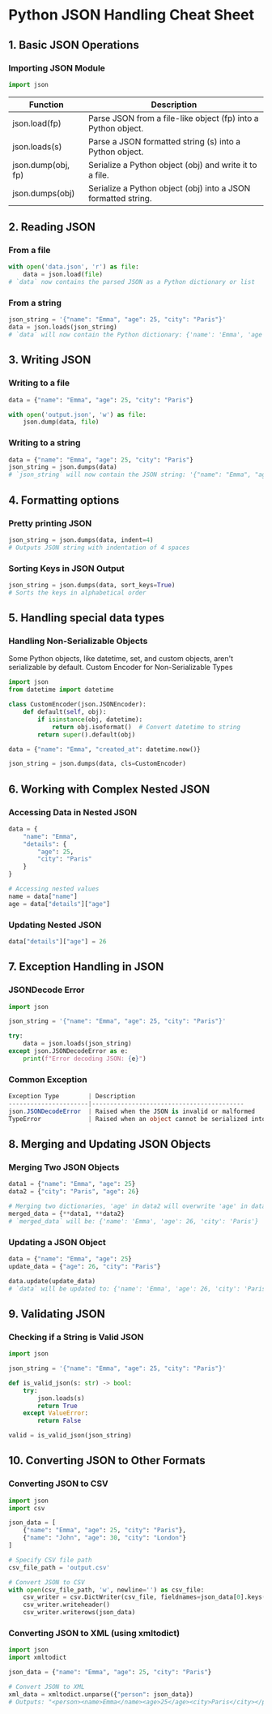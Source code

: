 # Python JSON Handling Cheat Sheet

## 1. Basic JSON Operations

### Importing JSON Module

```python
import json
```
Function               | Description
-----------------------|------------------------------------------------------------
json.load(fp)          | Parse JSON from a file-like object (fp) into a Python object.
json.loads(s)          | Parse a JSON formatted string (s) into a Python object.
json.dump(obj, fp)     | Serialize a Python object (obj) and write it to a file.
json.dumps(obj)        | Serialize a Python object (obj) into a JSON formatted string.

## 2. Reading JSON 

### From a file
```python
with open('data.json', 'r') as file:
    data = json.load(file)
# `data` now contains the parsed JSON as a Python dictionary or list
```

### From a string
```python
json_string = '{"name": "Emma", "age": 25, "city": "Paris"}'
data = json.loads(json_string)
# `data` will now contain the Python dictionary: {'name': 'Emma', 'age': 25, 'city': 'Paris'}
```
## 3. Writing JSON
### Writing to a file

```python
data = {"name": "Emma", "age": 25, "city": "Paris"}

with open('output.json', 'w') as file:
    json.dump(data, file)
```

### Writing to a string
```python 
data = {"name": "Emma", "age": 25, "city": "Paris"}
json_string = json.dumps(data)
# `json_string` will now contain the JSON string: '{"name": "Emma", "age": 25, "city": "Paris"}'
```

## 4. Formatting options
### Pretty printing JSON
```python 
json_string = json.dumps(data, indent=4)
# Outputs JSON string with indentation of 4 spaces
```

### Sorting Keys in JSON Output
```python
json_string = json.dumps(data, sort_keys=True)
# Sorts the keys in alphabetical order
```

## 5. Handling special data types
### Handling Non-Serializable Objects
Some Python objects, like datetime, set, and custom objects, aren't serializable by default.
Custom Encoder for Non-Serializable Types

```python
import json
from datetime import datetime

class CustomEncoder(json.JSONEncoder):
    def default(self, obj):
        if isinstance(obj, datetime):
            return obj.isoformat()  # Convert datetime to string
        return super().default(obj)

data = {"name": "Emma", "created_at": datetime.now()}

json_string = json.dumps(data, cls=CustomEncoder)
```

## 6. Working with Complex Nested JSON
### Accessing Data in Nested JSON
```python 
data = {
    "name": "Emma",
    "details": {
        "age": 25,
        "city": "Paris"
    }
}

# Accessing nested values
name = data["name"]
age = data["details"]["age"]
```

### Updating Nested JSON
```python
data["details"]["age"] = 26
```

## 7. Exception Handling in JSON
### JSONDecode Error
```python
import json

json_string = '{"name": "Emma", "age": 25, "city": "Paris"}'

try:
    data = json.loads(json_string)
except json.JSONDecodeError as e:
    print(f"Error decoding JSON: {e}")
```

### Common Exception
```csharp
Exception Type        | Description
----------------------|------------------------------------------
json.JSONDecodeError  | Raised when the JSON is invalid or malformed
TypeError             | Raised when an object cannot be serialized into JSON
```
## 8. Merging and Updating JSON Objects
### Merging Two JSON Objects

```python
data1 = {"name": "Emma", "age": 25}
data2 = {"city": "Paris", "age": 26}

# Merging two dictionaries, 'age' in data2 will overwrite 'age' in data1
merged_data = {**data1, **data2}
# `merged_data` will be: {'name': 'Emma', 'age': 26, 'city': 'Paris'}
```

### Updating a JSON Object
```python
data = {"name": "Emma", "age": 25}
update_data = {"age": 26, "city": "Paris"}

data.update(update_data)
# `data` will be updated to: {'name': 'Emma', 'age': 26, 'city': 'Paris'}
```

## 9. Validating JSON
### Checking if a String is Valid JSON
```python
import json

json_string = '{"name": "Emma", "age": 25, "city": "Paris"}'

def is_valid_json(s: str) -> bool:
    try:
        json.loads(s)
        return True
    except ValueError:
        return False

valid = is_valid_json(json_string)
```

## 10. Converting JSON to Other Formats
### Converting JSON to CSV

```python 
import json
import csv

json_data = [
    {"name": "Emma", "age": 25, "city": "Paris"},
    {"name": "John", "age": 30, "city": "London"}
]

# Specify CSV file path
csv_file_path = 'output.csv'

# Convert JSON to CSV
with open(csv_file_path, 'w', newline='') as csv_file:
    csv_writer = csv.DictWriter(csv_file, fieldnames=json_data[0].keys())
    csv_writer.writeheader()
    csv_writer.writerows(json_data)
```

### Converting JSON to XML (using xmltodict)
```python
import json
import xmltodict

json_data = {"name": "Emma", "age": 25, "city": "Paris"}

# Convert JSON to XML
xml_data = xmltodict.unparse({"person": json_data})
# Outputs: "<person><name>Emma</name><age>25</age><city>Paris</city></person>"
```

